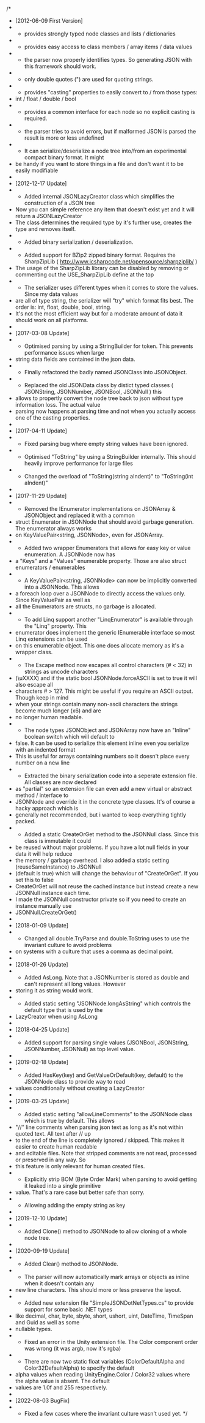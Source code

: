 /*
 * [2012-06-09 First Version]
 * - provides strongly typed node classes and lists / dictionaries
 * - provides easy access to class members / array items / data values
 * - the parser now properly identifies types. So generating JSON with this framework should work.
 * - only double quotes (") are used for quoting strings.
 * - provides "casting" properties to easily convert to / from those types:
 *   int / float / double / bool
 * - provides a common interface for each node so no explicit casting is required.
 * - the parser tries to avoid errors, but if malformed JSON is parsed the result is more or less undefined
 * - It can serialize/deserialize a node tree into/from an experimental compact binary format. It might
 *   be handy if you want to store things in a file and don't want it to be easily modifiable
 * 
 * [2012-12-17 Update]
 * - Added internal JSONLazyCreator class which simplifies the construction of a JSON tree
 *   Now you can simple reference any item that doesn't exist yet and it will return a JSONLazyCreator
 *   The class determines the required type by it's further use, creates the type and removes itself.
 * - Added binary serialization / deserialization.
 * - Added support for BZip2 zipped binary format. Requires the SharpZipLib ( http://www.icsharpcode.net/opensource/sharpziplib/ )
 *   The usage of the SharpZipLib library can be disabled by removing or commenting out the USE_SharpZipLib define at the top
 * - The serializer uses different types when it comes to store the values. Since my data values
 *   are all of type string, the serializer will "try" which format fits best. The order is: int, float, double, bool, string.
 *   It's not the most efficient way but for a moderate amount of data it should work on all platforms.
 * 
 * [2017-03-08 Update]
 * - Optimised parsing by using a StringBuilder for token. This prevents performance issues when large
 *   string data fields are contained in the json data.
 * - Finally refactored the badly named JSONClass into JSONObject.
 * - Replaced the old JSONData class by distict typed classes ( JSONString, JSONNumber, JSONBool, JSONNull ) this
 *   allows to propertly convert the node tree back to json without type information loss. The actual value
 *   parsing now happens at parsing time and not when you actually access one of the casting properties.
 * 
 * [2017-04-11 Update]
 * - Fixed parsing bug where empty string values have been ignored.
 * - Optimised "ToString" by using a StringBuilder internally. This should heavily improve performance for large files
 * - Changed the overload of "ToString(string aIndent)" to "ToString(int aIndent)"
 * 
 * [2017-11-29 Update]
 * - Removed the IEnumerator implementations on JSONArray & JSONObject and replaced it with a common
 *   struct Enumerator in JSONNode that should avoid garbage generation. The enumerator always works
 *   on KeyValuePair<string, JSONNode>, even for JSONArray.
 * - Added two wrapper Enumerators that allows for easy key or value enumeration. A JSONNode now has
 *   a "Keys" and a "Values" enumerable property. Those are also struct enumerators / enumerables
 * - A KeyValuePair<string, JSONNode> can now be implicitly converted into a JSONNode. This allows
 *   a foreach loop over a JSONNode to directly access the values only. Since KeyValuePair as well as
 *   all the Enumerators are structs, no garbage is allocated.
 * - To add Linq support another "LinqEnumerator" is available through the "Linq" property. This
 *   enumerator does implement the generic IEnumerable interface so most Linq extensions can be used
 *   on this enumerable object. This one does allocate memory as it's a wrapper class.
 * - The Escape method now escapes all control characters (# < 32) in strings as uncode characters
 *   (\uXXXX) and if the static bool JSONNode.forceASCII is set to true it will also escape all
 *   characters # > 127. This might be useful if you require an ASCII output. Though keep in mind
 *   when your strings contain many non-ascii characters the strings become much longer (x6) and are
 *   no longer human readable.
 * - The node types JSONObject and JSONArray now have an "Inline" boolean switch which will default to
 *   false. It can be used to serialize this element inline even you serialize with an indented format
 *   This is useful for arrays containing numbers so it doesn't place every number on a new line
 * - Extracted the binary serialization code into a seperate extension file. All classes are now declared
 *   as "partial" so an extension file can even add a new virtual or abstract method / interface to
 *   JSONNode and override it in the concrete type classes. It's of course a hacky approach which is
 *   generally not recommended, but i wanted to keep everything tightly packed.
 * - Added a static CreateOrGet method to the JSONNull class. Since this class is immutable it could
 *   be reused without major problems. If you have a lot null fields in your data it will help reduce
 *   the memory / garbage overhead. I also added a static setting (reuseSameInstance) to JSONNull
 *   (default is true) which will change the behaviour of "CreateOrGet". If you set this to false
 *   CreateOrGet will not reuse the cached instance but instead create a new JSONNull instance each time.
 *   I made the JSONNull constructor private so if you need to create an instance manually use
 *   JSONNull.CreateOrGet()
 * 
 * [2018-01-09 Update]
 * - Changed all double.TryParse and double.ToString uses to use the invariant culture to avoid problems
 *   on systems with a culture that uses a comma as decimal point.
 * 
 * [2018-01-26 Update]
 * - Added AsLong. Note that a JSONNumber is stored as double and can't represent all long values. However
 *   storing it as string would work.
 * - Added static setting "JSONNode.longAsString" which controls the default type that is used by the
 *   LazyCreator when using AsLong
 * 
 * [2018-04-25 Update]
 *  - Added support for parsing single values (JSONBool, JSONString, JSONNumber, JSONNull) as top level value.
 * 
 * [2019-02-18 Update]
 *  - Added HasKey(key) and GetValueOrDefault(key, default) to the JSONNode class to provide way to read
 *    values conditionally without creating a LazyCreator
 * 
 * [2019-03-25 Update]
 *  - Added static setting "allowLineComments" to the JSONNode class which is true by default. This allows
 *    "//" line comments when parsing json text as long as it's not within quoted text. All text after // up
 *    to the end of the line is completely ignored / skipped. This makes it easier to create human readable
 *    and editable files. Note that stripped comments are not read, processed or preserved in any way. So
 *    this feature is only relevant for human created files.
 *  - Explicitly strip BOM (Byte Order Mark) when parsing to avoid getting it leaked into a single primitive
 *    value. That's a rare case but better safe than sorry.
 *  - Allowing adding the empty string as key
 *  
 * [2019-12-10 Update]
 *  - Added Clone() method to JSONNode to allow cloning of a whole node tree.
 * 
 * [2020-09-19 Update]
 *  - Added Clear() method to JSONNode.
 *  - The parser will now automatically mark arrays or objects as inline when it doesn't contain any
 *    new line characters. This should more or less preserve the layout.
 *  - Added new extension file "SimpleJSONDotNetTypes.cs" to provide support for some basic .NET types
 *    like decimal, char, byte, sbyte, short, ushort, uint, DateTime, TimeSpan and Guid as well as some
 *    nullable types.
 *  - Fixed an error in the Unity extension file. The Color component order was wrong (it was argb, now it's rgba)
 *  - There are now two static float variables (ColorDefaultAlpha and Color32DefaultAlpha) to specify the default
 *    alpha values when reading UnityEngine.Color / Color32 values where the alpha value is absent. The default
 *    values are 1.0f and 255 respectively.
 * 
 * [2022-08-03 BugFix]
 *  - Fixed a few cases where the invariant culture wasn't used yet.
 */